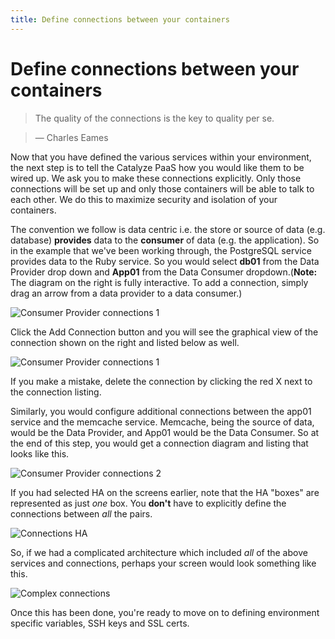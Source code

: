 ```yaml
---
title: Define connections between your containers
---
```


# Define connections between your containers

> The quality of the connections is the key to quality per se.

> — Charles Eames

Now that you have defined the various services within your environment, the next step is to tell the Catalyze PaaS how you would like them to be wired up. We ask you to make these connections explicitly. Only those connections will be set up and only those containers will be able to talk to each other. We do this to maximize security and isolation of your containers.

The convention we follow is data centric i.e. the store or source of data (e.g. database) **provides** data to the **consumer** of data (e.g. the application). So in the example that we've been working through, the PostgreSQL service provides data to the Ruby service. So you would select **db01** from the Data Provider drop down and **App01** from the Data Consumer dropdown.(**Note:** The diagram on the right is fully interactive. To add a connection, simply drag an arrow from a data provider to a data consumer.)

![Consumer Provider connections 1](http://cdn2.dropmark.com/45280/16a606818be74b31d8854a79e232f4927ef3dbe1/db_connection-dropdown.png)

Click the Add Connection button and you will see the graphical view of the connection shown on the right and listed below as well.

![Consumer Provider connections 1](http://cdn2.dropmark.com/45280/b74f08cecf384d7862ba60f5326d7a4fa5cfff65/db_first-connection.png)

If you make a mistake, delete the connection by clicking the red X next to the connection listing.

Similarly, you would configure additional connections between the app01 service and the memcache service. Memcache, being the source of data, would be the Data Provider, and App01 would be the Data Consumer. So at the end of this step, you would get a connection diagram and listing that looks like this.


![Consumer Provider connections 2](http://cdn2.dropmark.com/45280/0d03b4064d809cf32a9dd703c99e23eb12acba0c/db_second-connection.png)

If you had selected HA on the screens earlier, note that the HA "boxes" are represented as just *one* box. You **don't** have to explicitly define the connections between *all* the pairs.

![Connections HA](http://cdn2.dropmark.com/45280/b559ab282f8d84ddbd266010db041554652274a3/db_thrid-connection.png)

So, if we had a complicated architecture which included *all* of the above services and connections, perhaps your screen would look something like this.

![Complex connections](http://cdn2.dropmark.com/45280/4a728c2da96a9b58549fc573584aed123e6f2f6c/db_fourth-connection.png)

Once this has been done, you're ready to move on to defining environment specific variables, SSH keys and SSL certs.

